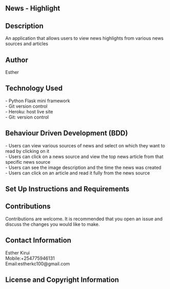 <h2>News - Highlight</h2>

<h2>Description</h2>
An application that allows users to view news highlights from various news sources and articles

<h2>Author</h2>
Esther

<h2>Technology Used</h2>
- Python Flask mini framework<br>
- Git version control<br>
- Heroku: host live site<br>
- Git: version control

<h2>Behaviour Driven Development (BDD)</h2>
- Users can view various sources of news and select on which they want to read by clicking on it<br>
- Users can click on a news source and view the top news article from that specific news source<br>
- Users can see the image description and the time the news was created<br>
- Users can click on an article and read it fully from the news source<br>

<h2>Set Up Instructions and Requirements</h2>


<h2>Contributions</h2>
Contributions are welcome. It is recommended that you open an issue and discuss
the changes you would like to make.

<h2>Contact Information</h2>
Esther Kirui<br>
Mobile:+254775946131<br>
Email:estherkc100@gmail.com<br>

<h2>License and Copyright Information</h2>